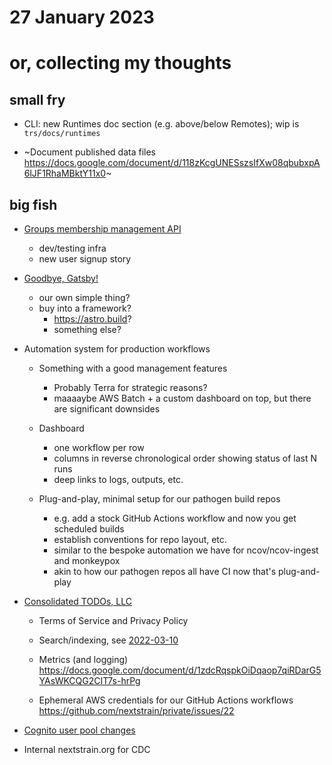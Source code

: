 # 27 January 2023
# or, collecting my thoughts

## small fry

- CLI: new Runtimes doc section (e.g. above/below Remotes); wip is `trs/docs/runtimes`

- ~Document published data files
  <https://docs.google.com/document/d/118zKcgUNESszsIfXw08qbubxpA6lJF1RhaMBktY11x0>~

## big fish

- [Groups membership management API](https://github.com/nextstrain/nextstrain.org/pull/581)
  - dev/testing infra
  - new user signup story

- [Goodbye, Gatsby!](2022-10-05.md)
  - our own simple thing?
  - buy into a framework?
    - <https://astro.build>?
    - something else?

- Automation system for production workflows
  - Something with a good management features
    - Probably Terra for strategic reasons?
    - maaaaybe AWS Batch + a custom dashboard on top, but there are significant downsides

  - Dashboard
    - one workflow per row
    - columns in reverse chronological order showing status of last N runs
    - deep links to logs, outputs, etc.

  - Plug-and-play, minimal setup for our pathogen build repos
    - e.g. add a stock GitHub Actions workflow and now you get scheduled builds
    - establish conventions for repo layout, etc.
    - similar to the bespoke automation we have for ncov/ncov-ingest and monkeypox
    - akin to how our pathogen repos all have CI now that's plug-and-play

- [Consolidated TODOs, LLC](2022-07-18.md)
  - Terms of Service and Privacy Policy

  - Search/indexing, see [2022-03-10](2022-03-10.md)

  - Metrics (and logging)
    <https://docs.google.com/document/d/1zdcRqspkOiDqaop7qiRDarG5YAsWKCQG2CIT7s-hrPg>

  - Ephemeral AWS credentials for our GitHub Actions workflows
    <https://github.com/nextstrain/private/issues/22>

- [Cognito user pool changes](2022-12-02.md)

- Internal nextstrain.org for CDC
